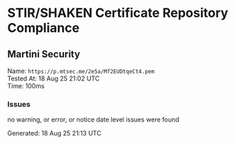 # STIR/SHAKEN Certificate Repository Compliance

## Martini Security

Name: `https://p.mtsec.me/2e5a/Mf2EUDtqeCt4.pem`\
Tested At: 18 Aug 25 21:02 UTC\
Time: 100ms

### Issues

no warning, or error, or notice date level issues were found

Generated: 18 Aug 25 21:13 UTC
